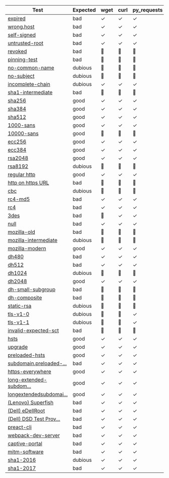 Test | Expected | wget | curl | py_requests | ruby | go | nim
--- | --- | --- | --- | --- | --- | --- | ---
[expired](https://expired.badssl.com/) | bad | ✓ | ✓ | ✓ | ✓ | ✓ | ✓
[wrong.host](https://wrong.host.badssl.com/) | bad | ✓ | ✓ | ✓ | ✓ | ✓ | 🔴
[self-signed](https://self-signed.badssl.com/) | bad | ✓ | ✓ | ✓ | ✓ | ✓ | ✓
[untrusted-root](https://untrusted-root.badssl.com/) | bad | ✓ | ✓ | ✓ | ✓ | ✓ | ✓
[revoked](https://revoked.badssl.com/) | bad | 🔴 | 🔴 | 🔴 | 🔴 | 🔴 | 🔴
[pinning-test](https://pinning-test.badssl.com/) | bad | 🔴 | 🔴 | 🔴 | 🔴 | 🔴 | 🔴
[no-common-name](https://no-common-name.badssl.com/) | dubious | 🔴 | 🔴 | 🔴 | 🔴 | 🔴 | 🔴
[no-subject](https://no-subject.badssl.com/) | dubious | 🔴 | 🔴 | 🔴 | 🔴 | 🔴 | 🔴
[incomplete-chain](https://incomplete-chain.badssl.com/) | dubious | ✓ | ✓ | ✓ | ✓ | ✓ | ✓
[sha1-intermediate](https://sha1-intermediate.badssl.com/) | bad | 🔴 | 🔴 | 🔴 | 🔴 | 🔴 | 🔴
[sha256](https://sha256.badssl.com/) | good | ✓ | ✓ | ✓ | ✓ | ✓ | ✓
[sha384](https://sha384.badssl.com/) | good | ✓ | ✓ | ✓ | ✓ | ✓ | ✓
[sha512](https://sha512.badssl.com/) | good | ✓ | ✓ | ✓ | ✓ | ✓ | ✓
[1000-sans](https://1000-sans.badssl.com/) | good | ✓ | ✓ | ✓ | ✓ | ✓ | ✓
[10000-sans](https://10000-sans.badssl.com/) | good | 🔴 | 🔴 | 🔴 | 🔴 | 🔴 | 🔴
[ecc256](https://ecc256.badssl.com/) | good | ✓ | ✓ | ✓ | ✓ | ✓ | ✓
[ecc384](https://ecc384.badssl.com/) | good | ✓ | ✓ | ✓ | ✓ | ✓ | ✓
[rsa2048](https://rsa2048.badssl.com/) | good | ✓ | ✓ | ✓ | ✓ | ✓ | ✓
[rsa8192](https://rsa8192.badssl.com/) | dubious | 🔴 | 🔴 | 🔴 | 🔴 | 🔴 | 🔴
[regular http](http://http.badssl.com/) | good | ✓ | ✓ | ✓ | ✓ | ✓ | ✓
[http on https URL](https://http.badssl.com/) | bad | 🔴 | 🔴 | 🔴 | 🔴 | 🔴 | 🔴
[cbc](https://cbc.badssl.com/) | dubious | 🔴 | 🔴 | 🔴 | 🔴 | 🔴 | 🔴
[rc4-md5](https://rc4-md5.badssl.com/) | bad | ✓ | ✓ | ✓ | ✓ | ✓ | ✓
[rc4](https://rc4.badssl.com/) | bad | ✓ | ✓ | ✓ | ✓ | ✓ | ✓
[3des](https://3des.badssl.com/) | bad | 🔴 | ✓ | ✓ | ✓ | 🔴 | ✓
[null](https://null.badssl.com/) | bad | ✓ | ✓ | ✓ | ✓ | ✓ | 🔴
[mozilla-old](https://mozilla-old.badssl.com/) | bad | 🔴 | 🔴 | 🔴 | 🔴 | 🔴 | 🔴
[mozilla-intermediate](https://mozilla-intermediate.badssl.com/) | dubious | 🔴 | 🔴 | 🔴 | 🔴 | 🔴 | 🔴
[mozilla-modern](https://mozilla-modern.badssl.com/) | good | ✓ | ✓ | ✓ | ✓ | ✓ | ✓
[dh480](https://dh480.badssl.com/) | bad | ✓ | ✓ | ✓ | ✓ | ✓ | ✓
[dh512](https://dh512.badssl.com/) | bad | ✓ | ✓ | ✓ | ✓ | ✓ | ✓
[dh1024](https://dh1024.badssl.com/) | dubious | 🔴 | 🔴 | 🔴 | 🔴 | ✓ | 🔴
[dh2048](https://dh2048.badssl.com/) | good | ✓ | ✓ | ✓ | ✓ | 🔴 | ✓
[dh-small-subgroup](https://dh-small-subgroup.badssl.com/) | bad | 🔴 | 🔴 | 🔴 | 🔴 | ✓ | 🔴
[dh-composite](https://dh-composite.badssl.com/) | bad | 🔴 | 🔴 | 🔴 | 🔴 | ✓ | 🔴
[static-rsa](https://static-rsa.badssl.com/) | dubious | 🔴 | 🔴 | 🔴 | 🔴 | 🔴 | 🔴
[tls-v1-0](https://tls-v1-0.badssl.com:1010/) | dubious | 🔴 | 🔴 | ✓ | 🔴 | 🔴 | 🔴
[tls-v1-1](https://tls-v1-1.badssl.com:1011/) | dubious | 🔴 | 🔴 | ✓ | 🔴 | 🔴 | 🔴
[invalid-expected-sct](https://invalid-expected-sct.badssl.com/) | bad | 🔴 | 🔴 | 🔴 | 🔴 | 🔴 | 🔴
[hsts](https://hsts.badssl.com/) | good | ✓ | ✓ | ✓ | ✓ | ✓ | ✓
[upgrade](https://upgrade.badssl.com/) | good | ✓ | ✓ | ✓ | ✓ | ✓ | ✓
[preloaded-hsts](https://preloaded-hsts.badssl.com/) | good | ✓ | ✓ | ✓ | ✓ | ✓ | ✓
[subdomain.preloaded-...](https://subdomain.preloaded-hsts.badssl.com/) | bad | ✓ | ✓ | ✓ | ✓ | ✓ | ✓
[https-everywhere](https://https-everywhere.badssl.com/) | good | ✓ | ✓ | ✓ | ✓ | ✓ | ✓
[long-extended-subdom...](https://long-extended-subdomain-name-containing-many-letters-and-dashes.badssl.com/) | good | ✓ | ✓ | ✓ | ✓ | ✓ | ✓
[longextendedsubdomai...](https://longextendedsubdomainnamewithoutdashesinordertotestwordwrapping.badssl.com/) | good | ✓ | ✓ | ✓ | ✓ | ✓ | ✓
[(Lenovo) Superfish](https://superfish.badssl.com/) | bad | ✓ | ✓ | ✓ | ✓ | ✓ | ✓
[(Dell) eDellRoot](https://edellroot.badssl.com/) | bad | ✓ | ✓ | ✓ | ✓ | ✓ | ✓
[(Dell) DSD Test Prov...](https://dsdtestprovider.badssl.com/) | bad | ✓ | ✓ | ✓ | ✓ | ✓ | ✓
[preact-cli](https://preact-cli.badssl.com/) | bad | ✓ | ✓ | ✓ | ✓ | ✓ | ✓
[webpack-dev-server](https://webpack-dev-server.badssl.com/) | bad | ✓ | ✓ | ✓ | ✓ | ✓ | ✓
[captive-portal](https://captive-portal.badssl.com/) | bad | ✓ | ✓ | ✓ | ✓ | ✓ | 🔴
[mitm-software](https://mitm-software.badssl.com/) | bad | ✓ | ✓ | ✓ | ✓ | ✓ | ✓
[sha1-2016](https://sha1-2016.badssl.com/) | dubious | ✓ | ✓ | ✓ | ✓ | ✓ | ✓
[sha1-2017](https://sha1-2017.badssl.com/) | bad | ✓ | ✓ | ✓ | ✓ | ✓ | ✓